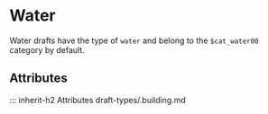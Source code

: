 # Water

Water drafts have the type of `water` and
belong to the `$cat_water00` category by default.

## Attributes
::: inherit-h2 Attributes draft-types/.building.md

